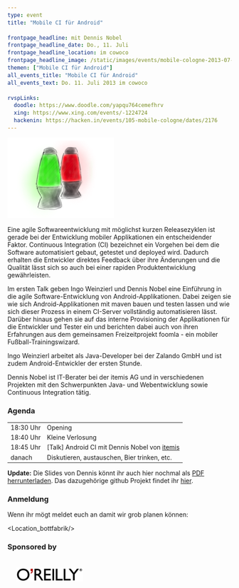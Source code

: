 ```yaml
---
type: event
title: "Mobile CI für Android"

frontpage_headline: mit Dennis Nobel
frontpage_headline_date: Do., 11. Juli
frontpage_headline_location: im cowoco
frontpage_headline_image: /static/images/events/mobile-cologne-2013-07-c.png
themen: ["Mobile CI für Android"]
all_events_title: "Mobile CI für Android"
all_events_text: Do. 11. Juli 2013 im cowoco

rvspLinks:
  doodle: https://www.doodle.com/yapqu764cemefhrv
  xing: https://www.xing.com/events/-1224724
  hackenin: https://hacken.in/events/105-mobile-cologne/dates/2176
---
```


<img src="/static/images/events/mobile-cologne-2013-07-c.png" width="240" height="180" alt="Teaser: Mobile Testing" />

Eine agile Softwareentwicklung mit möglichst kurzen Releasezyklen ist gerade bei
der Entwicklung mobiler Applikationen ein entscheidender Faktor.
Continuous Integration (CI) bezeichnet ein Vorgehen bei dem die Software
automatisiert gebaut, getestet und deployed wird.
Dadurch erhalten die Entwickler direktes Feedback über ihre Änderungen und
die Qualität lässt sich so auch bei einer rapiden Produktentwicklung gewährleisten.

Im ersten Talk geben Ingo Weinzierl und Dennis Nobel eine Einführung in die agile
Software-Entwicklung von Android-Applikationen.
Dabei zeigen sie wie sich Android-Applikationen mit maven bauen und testen lassen
und wie sich dieser Prozess in einem CI-Server vollständig automatisieren lässt.
Darüber hinaus gehen sie auf das interne Provisioning der Applikationen für die
Entwickler und Tester ein und berichten dabei auch von ihren Erfahrungen aus
dem gemeinsamen Freizeitprojekt foomla - ein mobiler Fußball-Trainingswizard.

Ingo Weinzierl arbeitet als Java-Developer bei der Zalando GmbH und
ist zudem Android-Entwickler der ersten Stunde.

Dennis Nobel ist IT-Berater bei der itemis AG und in verschiedenen Projekten
mit den Schwerpunkten Java- und Webentwicklung sowie Continuous Integration tätig.

### Agenda

<table>
  <tr>
    <td>18:30 Uhr</td>
    <td>Opening</td>
  </tr>
  <tr>
    <td>18:40 Uhr</td>
    <td>Kleine Verlosung</td>
  </tr>
  <tr>
    <td>18:45 Uhr</td>
    <td>
      [Talk] Android CI mit Dennis Nobel von <a href="https://www.itemis.de/">itemis</a>
    </td>
  </tr>
  <tr>
    <td>danach</td>
    <td>Diskutieren, austauschen, Bier trinken, etc.</td>
  </tr>
</table>

<b>Update:</b>
Die Slides von Dennis könnt ihr auch hier nochmal als <a href="/2013-07-11/Mobile_CI.pdf">PDF herrunterladen</a>. Das dazugehörige github Projekt findet ihr <a href="https://github.com/dnobel/android-ci">hier</a>.

### Anmeldung

Wenn ihr mögt meldet euch an damit wir grob planen können:&nbsp;
<RegisterLinks />

<Location_bottfabrik/>

### Sponsored by
<a href="https://www.oreilly.de/" target="_blank">
  <img src="/static/images/oreilly.png" style="width: 150px; padding: 20px;" />
</a>
